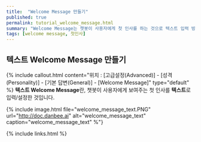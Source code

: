 ```yaml
---
title:  "Welcome Message 만들기"
published: true
permalink: tutorial_welcome_message.html
summary: "Welcome Message는 챗봇이 사용자에게 첫 인사를 하는 것으로 텍스트 입력 방식과 chatflow 호출 방식 두 가지로 구현할 수 있습니다."
tags: [welcome message, 첫인사]
---
```


## 텍스트 Welcome Message 만들기

 {% include callout.html content="위치 : [고급설정(Advanced)] - [성격(Personality)] - [기본 답변(General)] - [Welcome Message]" type="default" %}
**텍스트 Welcome Message**란, 챗봇이 사용자에게 보여주는 첫 인사를 **텍스트**로 입력/설정한 것입니다.<br/>

{% include image.html file="welcome_message_text.PNG" url="http://doc.danbee.ai" alt="welcome_message_text" caption="welcome_message_text" %"}


{% include links.html %}
